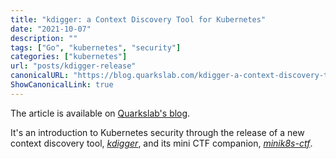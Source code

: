 ```yaml
---
title: "kdigger: a Context Discovery Tool for Kubernetes"
date: "2021-10-07"
description: ""
tags: ["Go", "kubernetes", "security"]
categories: ["kubernetes"]
url: "posts/kdigger-release"
canonicalURL: "https://blog.quarkslab.com/kdigger-a-context-discovery-tool-for-kubernetes.html"
ShowCanonicalLink: true
---
```


The article is available on [Quarkslab's
blog](https://blog.quarkslab.com/kdigger-a-context-discovery-tool-for-kubernetes.html).

It's an introduction to Kubernetes security through the release of a new
context discovery tool, [*kdigger*](https://github.com/quarkslab/kdigger), and
its mini CTF companion,
[*minik8s-ctf*](https://github.com/quarkslab/minik8s-ctf).
